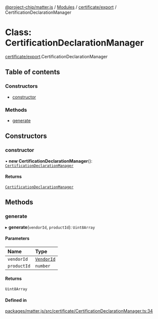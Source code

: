 [@project-chip/matter.js](../README.md) / [Modules](../modules.md) / [certificate/export](../modules/certificate_export.md) / CertificationDeclarationManager

# Class: CertificationDeclarationManager

[certificate/export](../modules/certificate_export.md).CertificationDeclarationManager

## Table of contents

### Constructors

- [constructor](certificate_export.CertificationDeclarationManager.md#constructor)

### Methods

- [generate](certificate_export.CertificationDeclarationManager.md#generate)

## Constructors

### constructor

• **new CertificationDeclarationManager**(): [`CertificationDeclarationManager`](certificate_export.CertificationDeclarationManager.md)

#### Returns

[`CertificationDeclarationManager`](certificate_export.CertificationDeclarationManager.md)

## Methods

### generate

▸ **generate**(`vendorId`, `productId`): `Uint8Array`

#### Parameters

| Name | Type |
| :------ | :------ |
| `vendorId` | [`VendorId`](../modules/datatype_export.md#vendorid) |
| `productId` | `number` |

#### Returns

`Uint8Array`

#### Defined in

[packages/matter.js/src/certificate/CertificationDeclarationManager.ts:34](https://github.com/project-chip/matter.js/blob/558e12c94a201592c28c7bc0743705360b3e5ca6/packages/matter.js/src/certificate/CertificationDeclarationManager.ts#L34)
